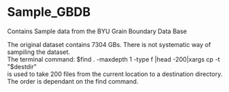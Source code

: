 # Sample_GBDB
Contains Sample data from the BYU Grain Boundary Data Base

The original dataset contains 7304 GBs. There is not systematic way of sampiling the dataset. <br>
The terminal command: $find . -maxdepth 1 -type f |head -200|xargs cp -t "$destdir" <br>
is used to take 200 files from the current location to a destination directory. <br>
The order is dependant on the find command.
